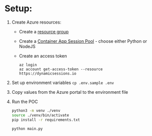 # Setup:

1. Create Azure resources:
    - Create a [resource group](https://portal.azure.com/?quickstart=true#browse/resourcegroups)
    - Create a [Container App Session Pool](https://portal.azure.com/?quickstart=true#create/hub) - choose either Python or NodeJS
    - Create an access token

        ```
        az login
        az account get-access-token --resource https://dynamicsessions.io
        ```
2. Set up environment variables `cp .env.sample .env`
3. Copy values from the Azure portal to the environment file
4. Run the POC

    ```bash
    python3 -m venv ./venv
    source ./venv/bin/activate
    pip install -r requirements.txt
    
    python main.py
    ```